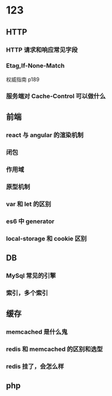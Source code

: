 # 123

## HTTP
### HTTP 请求和响应常见字段
### Etag,If-None-Match
 权威指南 p189
### 服务端对 Cache-Control 可以做什么

## 前端
### react 与 angular 的渲染机制
### 闭包 
### 作用域
### 原型机制
### var 和 let 的区别 
### es6 中 generator
### local-storage 和 cookie 区别

## DB 
### MySql 常见的引擎 
### 索引，多个索引 

## 缓存
### memcached 是什么鬼
### redis 和 memcached 的区别和选型
### redis 挂了，会怎么样

## php

